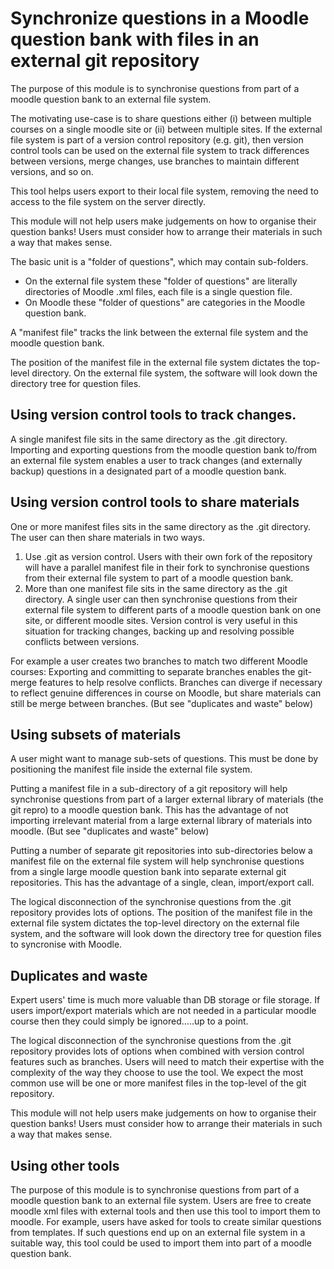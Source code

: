 # Synchronize questions in a Moodle question bank with files in an external git repository

The purpose of this module is to synchronise questions from part of a moodle question bank to an external file system.

The motivating use-case is to share questions either (i) between multiple courses on a single moodle site or (ii) between multiple sites.
If the external file system is part of a version control repository (e.g. git), then version control tools can be used on the external file system to track differences between versions, merge changes, use branches to maintain different versions, and so on.

This tool helps users export to their local file system, removing the need to access to the file system on the server directly.

This module will not help users make judgements on how to organise their question banks!  Users must consider how to arrange their materials in such a way that makes sense.

The basic unit is a "folder of questions", which may contain sub-folders.

* On the external file system these "folder of questions" are literally directories of Moodle .xml files, each file is a single question file.
* On Moodle these "folder of questions" are categories in the Moodle question bank.

A "manifest file" tracks the link between the external file system and the moodle question bank.

The position of the manifest file in the external file system dictates the top-level directory.  On the external file system, the software will look down the directory tree for question files.

## Using version control tools to track changes.

A single manifest file sits in the same directory as the .git directory.
Importing and exporting questions from the moodle question bank to/from an external file system enables a user to track changes (and externally backup) questions in a designated part of a moodle question bank.

## Using version control tools to share materials

One or more manifest files sits in the same directory as the .git directory.
The user can then share materials in two ways.

1. Use .git as version control.  Users with their own fork of the repository will have a parallel manifest file in their fork to synchronise questions from their external file system to part of a moodle question bank.
2. More than one manifest file sits in the same directory as the .git directory.  A single user can then synchronise questions from their external file system to different parts of a moodle question bank on one site, or different moodle sites.  Version control is very useful in this situation for tracking changes, backing up and resolving possible conflicts between versions.

For example a user creates two branches to match two different Moodle courses: Exporting and committing to separate branches enables the git-merge features to help resolve conflicts.  Branches can diverge if necessary to reflect genuine differences in course on Moodle, but share materials can still be merge between branches.  (But see "duplicates and waste" below)

## Using subsets of materials

A user might want to manage sub-sets of questions.  This must be done by positioning the manifest file inside the external file system.

Putting a manifest file in a sub-directory of a git repository will help synchronise questions from part of a larger external library of materials (the git repro) to a moodle question bank.  This has the advantage of not importing irrelevant material from a large external library of materials into moodle. (But see "duplicates and waste" below)

Putting a number of separate git repositories into sub-directories below a manifest file on the external file system will help synchronise questions from a single large moodle question bank into separate external git repositories.  This has the advantage of a single, clean, import/export call.

The logical disconnection of the synchronise questions from the .git repository provides lots of options.  The position of the manifest file in the external file system dictates the top-level directory on the external file system, and the software will look down the directory tree for question files to syncronise with Moodle.

## Duplicates and waste

Expert users' time is much more valuable than DB storage or file storage.  If users import/export materials which are not needed in a particular moodle course then they could simply be ignored.....up to a point.

The logical disconnection of the synchronise questions from the .git repository provides lots of options when combined with version control features such as branches.  Users will need to match their expertise with the complexity of the way they choose to use the tool.  We expect the most common use will be one or more manifest files in the top-level of the git repository.

This module will not help users make judgements on how to organise their question banks!  Users must consider how to arrange their materials in such a way that makes sense.

## Using other tools

The purpose of this module is to synchronise questions from part of a moodle question bank to an external file system.  Users are free to create moodle xml files with external tools and then use this tool to import them to moodle.  For example, users have asked for tools to create similar questions from templates.  If such questions end up on an external file system in a suitable way, this tool could be used to import them into part of a moodle question bank.
